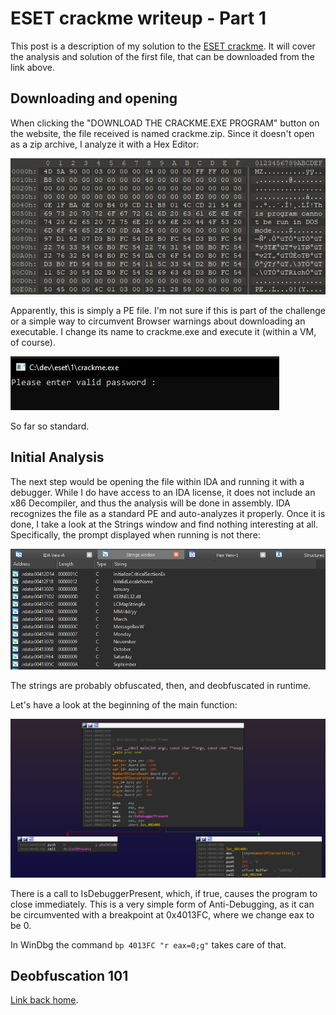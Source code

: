 # ESET crackme writeup - Part 1

This post is a description of my solution to the [ESET crackme](https://join.eset.com/en/challenges/crack-me). It will cover the analysis and solution of the first file, that can be downloaded from the link above.

## Downloading and opening
When clicking the "DOWNLOAD THE CRACKME.EXE PROGRAM" button on the website, the file received is named crackme.zip. Since it doesn't open as a zip archive, I analyze it with a Hex Editor:

![First few bytes of crackme.zip](./file_format.PNG)

Apparently, this is simply a PE file. I'm not sure if this is part of the challenge or a simple way to circumvent Browser warnings about downloading an executable. I change its name to crackme.exe and execute it (within a VM, of course).

![Executing crackme.exe](./run_first_time.PNG)

So far so standard.

## Initial Analysis

The next step would be opening the file within IDA and running it with a debugger. While I do have access to an IDA license, it does not include an x86 Decompiler, and thus the analysis will be done in assembly.
IDA recognizes the file as a standard PE and auto-analyzes it properly. Once it is done, I take a look at the Strings window and find nothing interesting at all. Specifically, the prompt displayed when running is not there:

![Only boring strings here.](./no_strings_attached.PNG)

The strings are probably obfuscated, then, and deobfuscated in runtime.

Let's have a look at the beginning of the main function:

![Beginning of main function](./start_no_symbols.PNG)

There is a call to IsDebuggerPresent, which, if true, causes the program to close immediately. This is a very simple form of Anti-Debugging, as it can be circumvented with a breakpoint at 0x4013FC, where we change eax to be 0.

In WinDbg the command `bp 4013FC "r eax=0;g"` takes care of that.

## Deobfuscation 101


[Link back home](/).
